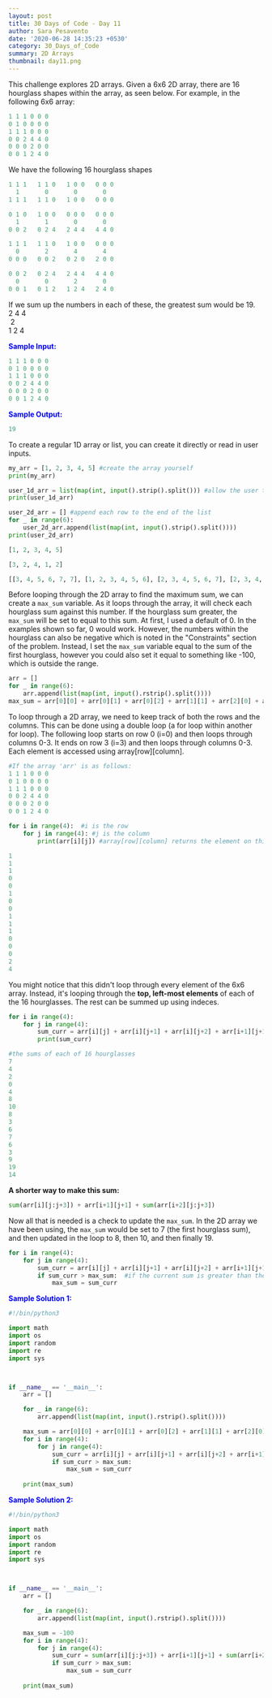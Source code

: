 ```yaml
---
layout: post
title: 30 Days of Code - Day 11
author: Sara Pesavento
date: '2020-06-28 14:35:23 +0530'
category: 30_Days_of_Code
summary: 2D Arrays
thumbnail: day11.png
---
```

 
This challenge explores 2D arrays. Given a 6x6 2D array, there are 16 hourglass shapes within the array, as seen below. For example, in the following 6x6 array: 
```python
1 1 1 0 0 0
0 1 0 0 0 0
1 1 1 0 0 0
0 0 2 4 4 0
0 0 0 2 0 0
0 0 1 2 4 0
```
We have the following 16 hourglass shapes
```python
1 1 1   1 1 0   1 0 0   0 0 0
  1       0       0       0
1 1 1   1 1 0   1 0 0   0 0 0

0 1 0   1 0 0   0 0 0   0 0 0
  1       1       0       0
0 0 2   0 2 4   2 4 4   4 4 0

1 1 1   1 1 0   1 0 0   0 0 0
  0       2       4       4
0 0 0   0 0 2   0 2 0   2 0 0

0 0 2   0 2 4   2 4 4   4 4 0
  0       0       2       0
0 0 1   0 1 2   1 2 4   2 4 0
```
If we sum up the numbers in each of these, the greatest sum would be 19.  <br>
2 4 4 <br>
&nbsp;2 <br>
1 2 4 <br>

<span style="color:blue">**Sample Input:**</span>

```python
1 1 1 0 0 0
0 1 0 0 0 0
1 1 1 0 0 0
0 0 2 4 4 0
0 0 0 2 0 0
0 0 1 2 4 0
```
<span style="color:blue">**Sample Output:**</span>

```python
19
```

To create a regular 1D array or list, you can create it directly or read in user inputs.
```python
my_arr = [1, 2, 3, 4, 5] #create the array yourself
print(my_arr)

user_1d_arr = list(map(int, input().strip().split())) #allow the user to input numbers all at once e.g. 3 2 4 1 2 
print(user_1d_arr)

user_2d_arr = [] #append each row to the end of the list
for _ in range(6):
    user_2d_arr.append(list(map(int, input().strip().split())))
print(user_2d_arr)
```
```python
[1, 2, 3, 4, 5]

[3, 2, 4, 1, 2]

[[3, 4, 5, 6, 7, 7], [1, 2, 3, 4, 5, 6], [2, 3, 4, 5, 6, 7], [2, 3, 4, 5, 6, 9], [1, 2, 3, 4, 5, 6], [1, 2, 3, 4, 5, 6]]
```

Before looping through the 2D array to find the maximum sum, we can create a `max_sum` variable. As it loops through the array, it will check each hourglass sum against this number. If the hourglass sum greater, the `max_sum` will be set to equal to this sum. At first, I used a default of 0. In the examples shown so far, 0 would work. However, the numbers within the hourglass can also be negative which is noted in the "Constraints" section of the problem. Instead, I set the `max_sum` variable equal to the sum of the first hourglass, however you could also set it equal to something like -100, which is outside the range. 

```python
arr = []
for _ in range(6):
    arr.append(list(map(int, input().rstrip().split())))
max_sum = arr[0][0] + arr[0][1] + arr[0][2] + arr[1][1] + arr[2][0] + arr[2][1] + arr[2][2] #the first hourglass
```

To loop through a 2D array, we need to keep track of both the rows and the columns. This can be done using a double loop (a for loop within another for loop). The following loop starts on row 0 (i=0) and then loops through columns 0-3. It ends on row 3 (i=3) and then loops through columns 0-3. Each element is accessed using array[row][column].

```python
#If the array 'arr' is as follows:
1 1 1 0 0 0
0 1 0 0 0 0
1 1 1 0 0 0
0 0 2 4 4 0
0 0 0 2 0 0
0 0 1 2 4 0

for i in range(4):  #i is the row 
    for j in range(4): #j is the column
        print(arr[i][j]) #array[row][column] returns the element on this row/column

```
```python
1
1
1
0
0
1
0
0
1
1
1
0
0
0
2
4
```
You might notice that this didn't loop through every element of the 6x6 array. Instead, it's looping through the **top, left-most elements** of each of the 16 hourglasses. The rest can be summed up using indeces. 
```python
for i in range(4):
    for j in range(4):
        sum_curr = arr[i][j] + arr[i][j+1] + arr[i][j+2] + arr[i+1][j+1] + arr[i+2][j] + arr[i+2][j+1] + arr[i+2][j+2] #top row, middle row, end row  with arr[i][j] being the top, left-most part of the hourglass
        print(sum_curr)
```
```python
#the sums of each of 16 hourglasses 
7
4
2
0
4
8
10
8
3
6
7
6
3
9
19
14
```
**A shorter way to make this sum:**
```python
sum(arr[i][j:j+3]) + arr[i+1][j+1] + sum(arr[i+2][j:j+3])
```

Now all that is needed is a check to update the `max_sum`. In the 2D array we have been using, the `max_sum` would be set to 7 (the first hourglass sum), and then updated in the loop to 8, then 10, and then finally 19.
```python
for i in range(4):
    for j in range(4):
        sum_curr = arr[i][j] + arr[i][j+1] + arr[i][j+2] + arr[i+1][j+1] + arr[i+2][j] + arr[i+2][j+1] + arr[i+2][j+2] #top row, middle row, end row  with arr[i][j] being the top, left-most part of the hourglass
        if sum_curr > max_sum:  #if the current sum is greater than the max_sum (originally set to the first hourglass sum)
            max_sum = sum_curr
```

<span style="color:blue">**Sample Solution 1:**</span>

```python
#!/bin/python3

import math
import os
import random
import re
import sys



if __name__ == '__main__':
    arr = []

    for _ in range(6):
        arr.append(list(map(int, input().rstrip().split())))

    max_sum = arr[0][0] + arr[0][1] + arr[0][2] + arr[1][1] + arr[2][0] + arr[2][1] + arr[2][2] #top row, middle, end row #max sum should NOT be set to 0 since hourglass could be negative, set equal to the first hourglass
    for i in range(4):
        for j in range(4):
            sum_curr = arr[i][j] + arr[i][j+1] + arr[i][j+2] + arr[i+1][j+1] + arr[i+2][j] + arr[i+2][j+1] + arr[i+2][j+2] #top row, middle, end row
            if sum_curr > max_sum:
                max_sum = sum_curr
    
    print(max_sum)
```

<span style="color:blue">**Sample Solution 2:**</span>

```python
#!/bin/python3

import math
import os
import random
import re
import sys



if __name__ == '__main__':
    arr = []

    for _ in range(6):
        arr.append(list(map(int, input().rstrip().split())))

    max_sum = -100
    for i in range(4):
        for j in range(4):
            sum_curr = sum(arr[i][j:j+3]) + arr[i+1][j+1] + sum(arr[i+2][j:j+3])
            if sum_curr > max_sum:
                max_sum = sum_curr
                
    print(max_sum)
```